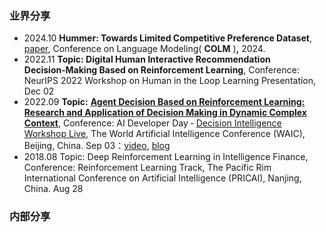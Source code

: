 ### 业界分享

* 2024.10 **Hummer: Towards Limited Competitive Preference Dataset**, [paper](https://openreview.net/pdf?id=aKwQPRjdGa), Conference on Language Modeling( **COLM** )**,** 2024.
* 2022.11 **Topic: Digital Human Interactive Recommendation Decision‑Making Based on Reinforcement Learning**, Conference: NeurIPS 2022 Workshop on Human in the Loop Learning Presentation, Dec 02
* 2022.09 **Topic:** **[Agent Decision Based on Reinforcement Learning: Research and Application of Decision Making in Dynamic Complex Context](https://www.bilibili.com/video/BV1Fe411M732/)**, Conference: AI Developer Day ‑ [Decision Intelligence Workshop Live](http://rlchina.org/topic/548), The World Artificial Intelligence Conference (WAIC), Beijing, China. Sep 03：[video](https://www.bilibili.com/video/BV1Fe411M732/), [blog](http://rlchina.org/topic/548)
* 2018.08  Topic: Deep Reinforcement Learning in Intelligence Finance, Conference: Reinforcement Learning Track, The Pacific Rim International Conference on Artificial Intelligence (PRICAI), Nanjing, China. Aug 28

### 内部分享

[//]: #
[//]: #
[//]: #
[//]: #
[//]: #
[//]: #
[//]: #
[//]: #
[//]: #
[//]: #
